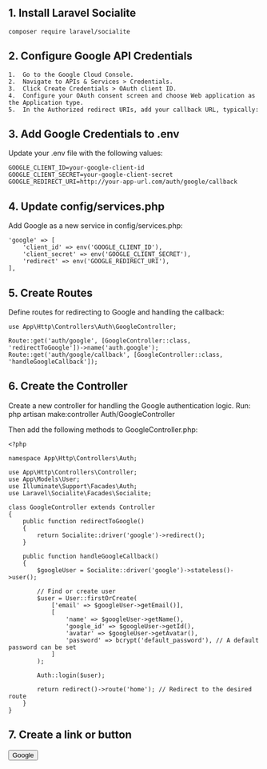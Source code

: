 <h2>1. Install Laravel Socialite</h2>

```
composer require laravel/socialite
```

<h2>2. Configure Google API Credentials</h2>

	1.	Go to the Google Cloud Console.
	2.	Navigate to APIs & Services > Credentials.
	3.	Click Create Credentials > OAuth client ID.
	4.	Configure your OAuth consent screen and choose Web application as the Application type.
	5.	In the Authorized redirect URIs, add your callback URL, typically:


<h2>3. Add Google Credentials to .env</h2>

Update your .env file with the following values:

```
GOOGLE_CLIENT_ID=your-google-client-id
GOOGLE_CLIENT_SECRET=your-google-client-secret
GOOGLE_REDIRECT_URI=http://your-app-url.com/auth/google/callback
```

<h2>4. Update config/services.php</h2>

Add Google as a new service in config/services.php:

```
'google' => [
    'client_id' => env('GOOGLE_CLIENT_ID'),
    'client_secret' => env('GOOGLE_CLIENT_SECRET'),
    'redirect' => env('GOOGLE_REDIRECT_URI'),
],
```

<h2>5. Create Routes</h2>

Define routes for redirecting to Google and handling the callback:

```
use App\Http\Controllers\Auth\GoogleController;

Route::get('auth/google', [GoogleController::class, 'redirectToGoogle'])->name('auth.google');
Route::get('auth/google/callback', [GoogleController::class, 'handleGoogleCallback']);
```

<h2>6. Create the Controller</h2>

Create a new controller for handling the Google authentication logic. Run:
php artisan make:controller Auth/GoogleController

Then add the following methods to GoogleController.php:
```
<?php

namespace App\Http\Controllers\Auth;

use App\Http\Controllers\Controller;
use App\Models\User;
use Illuminate\Support\Facades\Auth;
use Laravel\Socialite\Facades\Socialite;

class GoogleController extends Controller
{
    public function redirectToGoogle()
    {
        return Socialite::driver('google')->redirect();
    }

    public function handleGoogleCallback()
    {
        $googleUser = Socialite::driver('google')->stateless()->user();

        // Find or create user
        $user = User::firstOrCreate(
            ['email' => $googleUser->getEmail()],
            [
                'name' => $googleUser->getName(),
                'google_id' => $googleUser->getId(),
                'avatar' => $googleUser->getAvatar(),
                'password' => bcrypt('default_password'), // A default password can be set
            ]
        );

        Auth::login($user);

        return redirect()->route('home'); // Redirect to the desired route
    }
}
```

<h2>7. Create a link or button</h2>
    <a href="{{ route('webauthn.auth') }}">
        <button class="px-3 py-2 ml-4 bg-white rounded-md" type="button">
            <i class="fa-brands fa-google"></i> Google
        </button>
    </a>
